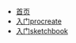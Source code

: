 * [首页](/draw/)
* [入门procreate](/draw/procreate_beginner.md)
* [入门sketchbook](/draw/sketchbook_beginner.md)
